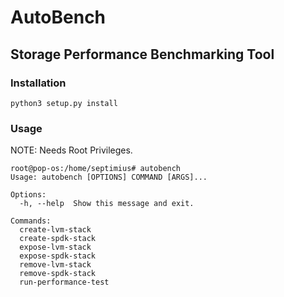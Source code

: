 # AutoBench

## Storage Performance Benchmarking Tool

### Installation

```
python3 setup.py install
```

### Usage

NOTE: Needs Root Privileges.

```
root@pop-os:/home/septimius# autobench
Usage: autobench [OPTIONS] COMMAND [ARGS]...

Options:
  -h, --help  Show this message and exit.

Commands:
  create-lvm-stack
  create-spdk-stack
  expose-lvm-stack
  expose-spdk-stack
  remove-lvm-stack
  remove-spdk-stack
  run-performance-test
```
